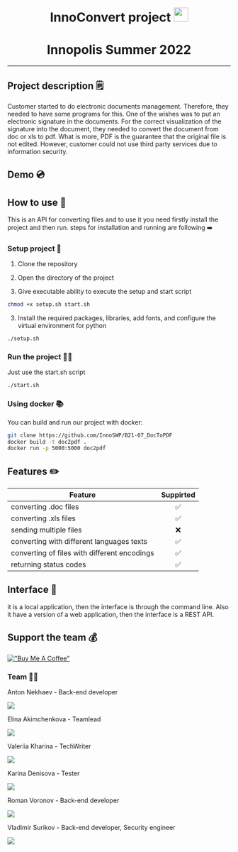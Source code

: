 <h1 align="center">InnoConvert project 
<img src="https://github.com/blackcater/blackcater/raw/main/images/Hi.gif" height="32"/></h1>
<h1 align="center">Innopolis Summer 2022</h1> 

___
## Project description 🗒
Customer started to do electronic documents management. Therefore, they needed to have some programs for this. One of the wishes was to put an electronic signature in the documents. For the correct visualization of the signature into the document, they needed to convert the document from doc or xls to pdf. What is more, PDF is the guarantee that the original file is not edited. However, customer could not use third party services due to information security.

## Demo 💿


## How to use 🧷
This is an API for converting files and to use it you need firstly install the project and then run. steps for installation and running are following ➡️ 
### Setup project 📌

1. Clone the repository

2. Open the directory of the project

2. Give executable ability to execute the setup and start script
``` bash
chmod +x setup.sh start.sh
```

3. Install the required packages, libraries, add fonts, and configure the virtual environment for python
```bash 
./setup.sh
```

### Run the project 🤾‍♀️
Just use the start.sh script
```bash 
./start.sh
```
### Using docker 📚
You can build and run our project with docker:
```bash
git clone https://github.com/InnoSWP/B21-07_DocToPDF
docker build -t doc2pdf .
docker run -p 5000:5000 doc2pdf
```

## Features ✏️

| Feature                                      | Suppirted | 
|----------------------------------------------|:---------:|
| converting .doc files                        |     ✅     |
| converting .xls files                        |     ✅     |
| sending multiple files                       |     ❌     |
| converting with different languages texts    |     ✅     |
| converting of files with different encodings |     ✅     |
| returning status codes                       |     ✅     |


## Interface 📱
it is a local application, then the interface is through the command line.
Also it have a version of a web application, then the interface is a REST API.

## Support the team 💰

[!["Buy Me A Coffee"](https://www.buymeacoffee.com/assets/img/custom_images/orange_img.png)](https://www.buymeacoffee.com)

### Team 🕵🏻
Anton Nekhaev - Back-end developer

[<img src="https://img.shields.io/badge/Telegram-2CA5E0?style=for-the-badge&logo=telegram&logoColor=white">](https://t.me/anekhaev)

Elina Akimchenkova - Teamlead

[<img src="https://img.shields.io/badge/Telegram-2CA5E0?style=for-the-badge&logo=telegram&logoColor=white">](https://t.me/akmchnkv)

Valeriia Kharina - TechWriter

[<img src="https://img.shields.io/badge/Telegram-2CA5E0?style=for-the-badge&logo=telegram&logoColor=white">](https://t.me/exemplerie)

Karina Denisova - Tester

[<img src="https://img.shields.io/badge/Telegram-2CA5E0?style=for-the-badge&logo=telegram&logoColor=white">](https://t.me/karinadenisova)

Roman Voronov - Back-end developer

[<img src="https://img.shields.io/badge/Telegram-2CA5E0?style=for-the-badge&logo=telegram&logoColor=white">](https://t.me/porludom)

Vladimir Surikov - Back-end developer, Security engineer

[<img src="https://img.shields.io/badge/Telegram-2CA5E0?style=for-the-badge&logo=telegram&logoColor=white">](https://t.me/MasterLogick)
